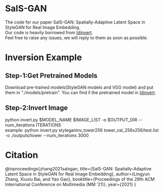 # SalS-GAN
The code for our paper SalS-GAN: Spatially-Adaptive Latent Space in StyleGAN for Real Image Embedding.  
Our code is heavily borrowed from [Idinvert](https://github.com/genforce/idinvert).  
Feel free to raise any issues, we will reply to them as soon as possible.

# Inversion Example
## Step-1:Get Pretrained Models
Download pre-trained models(StyleGAN models and VGG model) and put them in "./models/pretrain". You can find ll the pretrained model in [Idinvert](https://github.com/genforce/idinvert).

## Step-2:Invert Image
python invert.py $MODEL_NAME $IMAGE_LIST -o $OUTPUT_DIR --num_iterations ITERATIONS  
example: python invert.py styleganinv_tower256  tower_val_256x256/test.list -o ./outputs/tower  --num_iterations 3000

# Citation
@inproceedings{zhang2021salsgan,
  title={SalS-GAN: Spatially-Adaptive Latent Space in StyleGAN for Real Image Embedding},
  author={Lingyun Zhang, Xiuxiu Bai, and Yao Gao},
  booktitle={Proceedings of the 29th ACM International Conference on Multimedia (MM ’21)},
  year={2021}
}
